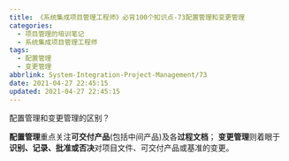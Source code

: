 ```yaml
---
title: 《系统集成项目管理工程师》必背100个知识点-73配置管理和变更管理
categories:
  - 项目管理的培训笔记
  - 系统集成项目管理工程师
tags:
  - 配置管理
  - 变更管理
abbrlink: System-Integration-Project-Management/73
date: 2021-04-27 22:45:15
updated: 2021-04-27 22:45:15
---
```


配置管理和变更管理的区别？

**配置管理**重点关注**可交付产品**(包括中间产品)及各**过程文档**；
**变更管理**则着眼于**识别、记录、批准或否决**对项目文件、可交付产品或基准的变更。
